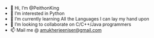 - 👋 Hi, I’m @PeithonKing
- 👀 I’m interested in Python
- 🌱 I’m currently learning All the Languages I can lay my hand upon
- 💞️ I’m looking to collaborate on C/C++/Java programmers
- 📫 Mail me @ amukherjeeniser@gmail.com
